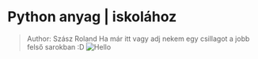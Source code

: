 # Python anyag | iskolához
>Author: Szász Roland
>Ha már itt vagy adj nekem egy csillagot a jobb felső sarokban :D
![Hello](https://images.hdqwalls.com/download/hello-world-4k-0o-2560x1080.jpg)